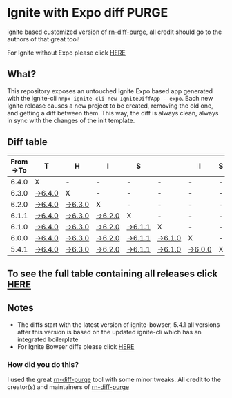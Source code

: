 # Ignite with Expo diff PURGE

[ignite](https://github.com/infinitered/ignite) based customized version of [rn-diff-purge](https://github.com/react-native-community/rn-diff-purge/), all credit should go to the authors of that great tool!

For Ignite without Expo please click [HERE](https://github.com/nirre7/ignite-diff-purge)

## What?

This repository exposes an untouched Ignite Expo based app generated with the ignite-cli
`nnpx ignite-cli new IgniteDiffApp --expo`. Each new Ignite release causes a new project to be created, removing the old one, and getting a diff between them. This way, the diff is always clean, always in sync with the changes of the init template.

## Diff table

| From->To | T                                                                                                | H                                                                                                | I                                                                                                | S                                                                                                |                                                                                                  | I                                                                                                | S   |     | C   | O   | O   | L   |
| -------- | ------------------------------------------------------------------------------------------------ | ------------------------------------------------------------------------------------------------ | ------------------------------------------------------------------------------------------------ | ------------------------------------------------------------------------------------------------ | ------------------------------------------------------------------------------------------------ | ------------------------------------------------------------------------------------------------ | --- | --- | --- | --- | --- | --- |
| 6.4.0    | X                                                                                                | -                                                                                                | -                                                                                                | -                                                                                                | -                                                                                                | -                                                                                                | -   |     |     |     |     |     |
| 6.3.0    | [->6.4.0](https://github.com/nirre7/ignite-expo-diff-purge/compare/release/6.3.0..release/6.4.0) | X                                                                                                | -                                                                                                | -                                                                                                | -                                                                                                | -                                                                                                | -   |     |     |     |     |     |
| 6.2.0    | [->6.4.0](https://github.com/nirre7/ignite-expo-diff-purge/compare/release/6.2.0..release/6.4.0) | [->6.3.0](https://github.com/nirre7/ignite-expo-diff-purge/compare/release/6.2.0..release/6.3.0) | X                                                                                                | -                                                                                                | -                                                                                                | -                                                                                                | -   |     |     |     |     |     |
| 6.1.1    | [->6.4.0](https://github.com/nirre7/ignite-expo-diff-purge/compare/release/6.1.1..release/6.4.0) | [->6.3.0](https://github.com/nirre7/ignite-expo-diff-purge/compare/release/6.1.1..release/6.3.0) | [->6.2.0](https://github.com/nirre7/ignite-expo-diff-purge/compare/release/6.1.1..release/6.2.0) | X                                                                                                | -                                                                                                | -                                                                                                | -   |     |     |     |     |     |
| 6.1.0    | [->6.4.0](https://github.com/nirre7/ignite-expo-diff-purge/compare/release/6.1.0..release/6.4.0) | [->6.3.0](https://github.com/nirre7/ignite-expo-diff-purge/compare/release/6.1.0..release/6.3.0) | [->6.2.0](https://github.com/nirre7/ignite-expo-diff-purge/compare/release/6.1.0..release/6.2.0) | [->6.1.1](https://github.com/nirre7/ignite-expo-diff-purge/compare/release/6.1.0..release/6.1.1) | X                                                                                                | -                                                                                                | -   |     |     |     |     |     |
| 6.0.0    | [->6.4.0](https://github.com/nirre7/ignite-expo-diff-purge/compare/release/6.0.0..release/6.4.0) | [->6.3.0](https://github.com/nirre7/ignite-expo-diff-purge/compare/release/6.0.0..release/6.3.0) | [->6.2.0](https://github.com/nirre7/ignite-expo-diff-purge/compare/release/6.0.0..release/6.2.0) | [->6.1.1](https://github.com/nirre7/ignite-expo-diff-purge/compare/release/6.0.0..release/6.1.1) | [->6.1.0](https://github.com/nirre7/ignite-expo-diff-purge/compare/release/6.0.0..release/6.1.0) | X                                                                                                | -   |     |     |     |     |     |
| 5.4.1    | [->6.4.0](https://github.com/nirre7/ignite-expo-diff-purge/compare/release/5.4.1..release/6.4.0) | [->6.3.0](https://github.com/nirre7/ignite-expo-diff-purge/compare/release/5.4.1..release/6.3.0) | [->6.2.0](https://github.com/nirre7/ignite-expo-diff-purge/compare/release/5.4.1..release/6.2.0) | [->6.1.1](https://github.com/nirre7/ignite-expo-diff-purge/compare/release/5.4.1..release/6.1.1) | [->6.1.0](https://github.com/nirre7/ignite-expo-diff-purge/compare/release/5.4.1..release/6.1.0) | [->6.0.0](https://github.com/nirre7/ignite-expo-diff-purge/compare/release/5.4.1..release/6.0.0) | X   |     |     |     |     |     |

## To see the full table containing all releases click [HERE](https://nirre7.github.io/ignite-expo-diff-purge/)

## Notes

- The diffs start with the latest version of ignite-bowser, 5.4.1 all versions after this version is based on the updated ignite-cli which has an integrated boilerplate
- For Ignite Bowser diffs please click [HERE](https://github.com/nirre7/ignite-bowser-diff-purge)

### How did you do this?

I used the great [rn-diff-purge](https://github.com/react-native-community/rn-diff-purge/) tool with some minor tweaks.
All credit to the creator(s) and maintainers of [rn-diff-purge](https://github.com/react-native-community/rn-diff-purge/)

